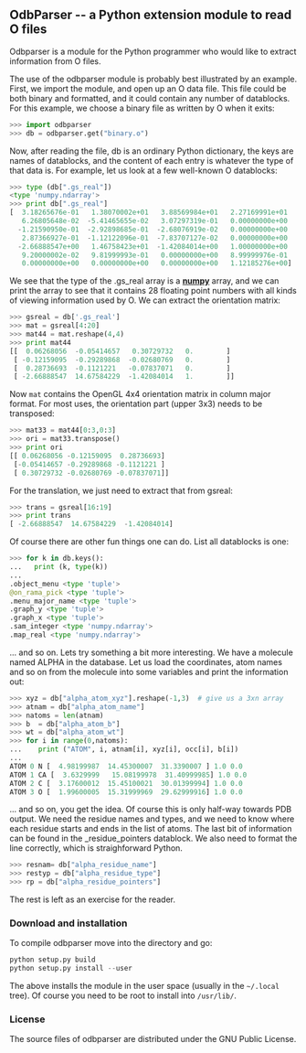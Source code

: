 ## OdbParser -- a Python extension module to read O files ##

Odbparser is a module for the Python programmer who would like to
extract information from O files.

The use of the odbparser module is probably best illustrated by an
example.  First, we import the module, and open up an O data
file. This file could be both binary and formatted, and it could
contain any number of datablocks.  For this example, we choose a
binary file as written by O when it exits:

```python
>>> import odbparser
>>> db = odbparser.get("binary.o")
```

Now, after reading the file, db is an ordinary Python dictionary, the
keys are names of datablocks, and the content of each entry is
whatever the type of that data is. For example, let us look at a few
well-known O datablocks:

```python
>>> type (db[".gs_real"])
<type 'numpy.ndarray'>
>>> print db[".gs_real"]
[  3.18265676e-01   1.38070002e+01   3.88569984e+01   2.27169991e+01
   6.26805648e-02  -5.41465655e-02   3.07297319e-01   0.00000000e+00
  -1.21590950e-01  -2.92898685e-01  -2.68076919e-02   0.00000000e+00
   2.87366927e-01  -1.12122096e-01  -7.83707127e-02   0.00000000e+00
  -2.66888547e+00   1.46758423e+01  -1.42084014e+00   1.00000000e+00
   9.20000002e-02   9.81999993e-01   0.00000000e+00   8.99999976e-01
   0.00000000e+00   0.00000000e+00   0.00000000e+00   1.12185276e+00]
```

We see that the type of the .gs_real array is a
[**numpy**](http://numpy.scipy.org/) array, and we can print the array to
see that it contains 28 floating point numbers with all kinds of
viewing information used by O. We can extract the orientation matrix:

```python
>>> gsreal = db['.gs_real']
>>> mat = gsreal[4:20]
>>> mat44 = mat.reshape(4,4)
>>> print mat44
[[  0.06268056  -0.05414657   0.30729732   0.        ]
 [ -0.12159095  -0.29289868  -0.02680769   0.        ]
 [  0.28736693  -0.1121221   -0.07837071   0.        ]
 [ -2.66888547  14.67584229  -1.42084014   1.        ]]
```

Now `mat` contains the OpenGL 4x4 orientation matrix in column major
format.  For most uses, the orientation part (upper 3x3) needs to be
transposed:

```python
>>> mat33 = mat44[0:3,0:3]
>>> ori = mat33.transpose()
>>> print ori
[[ 0.06268056 -0.12159095  0.28736693]
 [-0.05414657 -0.29289868 -0.1121221 ]
 [ 0.30729732 -0.02680769 -0.07837071]]
```

For the translation, we just need to extract that from gsreal:

```python
>>> trans = gsreal[16:19]
>>> print trans
[ -2.66888547  14.67584229  -1.42084014]
```

Of course there are other fun things one can do. List all datablocks
is one:

```python
>>> for k in db.keys():
...   print (k, type(k))
...
.object_menu <type 'tuple'>
@on_rama_pick <type 'tuple'>
.menu_major_name <type 'tuple'>
.graph_y <type 'tuple'>
.graph_x <type 'tuple'>
.sam_integer <type 'numpy.ndarray'>
.map_real <type 'numpy.ndarray'>
```

... and so on. Lets try something a bit more interesting. We have a
molecule named ALPHA in the database. Let us load the coordinates,
atom names and so on from the molecule into some variables and print
the information out:

```python
>>> xyz = db["alpha_atom_xyz"].reshape(-1,3)  # give us a 3xn array
>>> atnam = db["alpha_atom_name"]
>>> natoms = len(atnam)
>>> b  = db["alpha_atom_b"]
>>> wt = db["alpha_atom_wt"]
>>> for i in range(0,natoms): 
...    print ("ATOM", i, atnam[i], xyz[i], occ[i], b[i])
...
ATOM 0 N [  4.98199987  14.45300007  31.3390007 ] 1.0 0.0
ATOM 1 CA [  3.6329999   15.08199978  31.40999985] 1.0 0.0
ATOM 2 C [  3.17600012  15.45100021  30.01399994] 1.0 0.0
ATOM 3 O [  1.99600005  15.31999969  29.62999916] 1.0 0.0
```

... and so on, you get the idea. Of course this is only half-way
towards PDB output. We need the residue names and types, and we need
to know where each residue starts and ends in the list of atoms. The
last bit of information can be found in the _residue_pointers
datablock.  We also need to format the line correctly, which is
straighforward Python.

```python
>>> resnam= db["alpha_residue_name"]
>>> restyp = db["alpha_residue_type"]
>>> rp = db["alpha_residue_pointers"]
```

The rest is left as an exercise for the reader.

### Download and installation ###

To compile odbparser move into the directory and go:

```python
python setup.py build
python setup.py install --user
```
The above installs the module in the user space (usually in
the `~/.local` tree).  Of course you need to be root to
install into `/usr/lib/`.

### License ###
<a name="license"></a>
The source files of odbparser are distributed under the GNU Public License.
